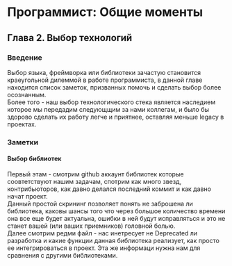 # Программист: Общие моменты

## Глава 2. Выбор технологий

### Введение
Выбор языка, фреймворка или библиотеки зачастую становится краеугольной дилеммой в работе программиста, в данной главе находится список заметок, призванных помочь и сделать выбор более осознанным.  
Более того - наш выбор технологического стека является наследием которое мы передадим следующщим за нами коллегам, и было бы здорово сделать их работу легче и приятнее, оставляя меньше legacy в проектах.  

### Заметки

####  Выбор библиотек
Первый этам - смотрим github аккаунт библиотек которые соовтетствуют нашим задачам, спотрим как много звезд, контрибьюторов, как давно делался последний коммит и как давно начат проект.  
Данный простой скрининг позволяет понять не заброшена ли библиотека, каковы шансы того что через большое количество времени она все еще будет актуальна, ошибки в ней будут исправляться и это не станет вашей (или ваших приемников) головной болью.  
Далее смотрим редми файл - нас инетресует не Deprecated ли разработка и какие функции данная библиотека реализует, как просто ее интегрироваться в проект. Эта же информаци нужна нам для сравнения с другими библиотеками.  